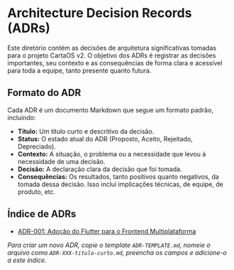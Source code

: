 # Architecture Decision Records (ADRs)

Este diretório contém as decisões de arquitetura significativas tomadas para o projeto CartaOS v2. O objetivo dos ADRs é registrar as decisões importantes, seu contexto e as consequências de forma clara e acessível para toda a equipe, tanto presente quanto futura.

## Formato do ADR

Cada ADR é um documento Markdown que segue um formato padrão, incluindo:

*   **Título:** Um título curto e descritivo da decisão.
*   **Status:** O estado atual do ADR (Proposto, Aceito, Rejeitado, Depreciado).
*   **Contexto:** A situação, o problema ou a necessidade que levou à necessidade de uma decisão.
*   **Decisão:** A declaração clara da decisão que foi tomada.
*   **Consequências:** Os resultados, tanto positivos quanto negativos, da tomada dessa decisão. Isso inclui implicações técnicas, de equipe, de produto, etc.

## Índice de ADRs

*   [ADR-001: Adoção do Flutter para o Frontend Multiplataforma](./ADR-001-Flutter-for-Frontend.md)

*Para criar um novo ADR, copie o template `ADR-TEMPLATE.md`, nomeie o arquivo como `ADR-XXX-titulo-curto.md`, preencha os campos e adicione-o a este índice.*
